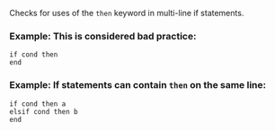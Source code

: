 Checks for uses of the `then` keyword in multi-line if statements.

### Example: This is considered bad practice:

    if cond then
    end

### Example: If statements can contain `then` on the same line:

    if cond then a
    elsif cond then b
    end